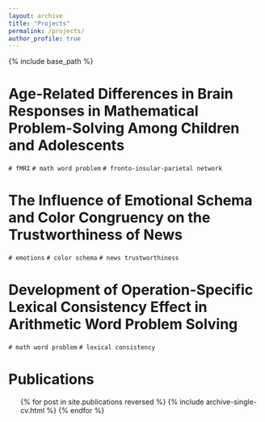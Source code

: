 ```yaml
---
layout: archive
title: "Projects"
permalink: /projects/
author_profile: true
---
```


{% include base_path %}

Age-Related Differences in Brain Responses in Mathematical Problem-Solving Among Children and Adolescents
======
`# fMRI` `# math word problem` `# fronto-insular-parietal network`


The Influence of Emotional Schema and Color Congruency on the Trustworthiness of News
======
`# emotions` `# color schema` `# news trustworthiness`


Development of Operation-Specific Lexical Consistency Effect in Arithmetic Word Problem Solving
======
`# math word problem` `# lexical consistency`


Publications
======
  <ul>{% for post in site.publications reversed %}
    {% include archive-single-cv.html %}
  {% endfor %}</ul>
  
